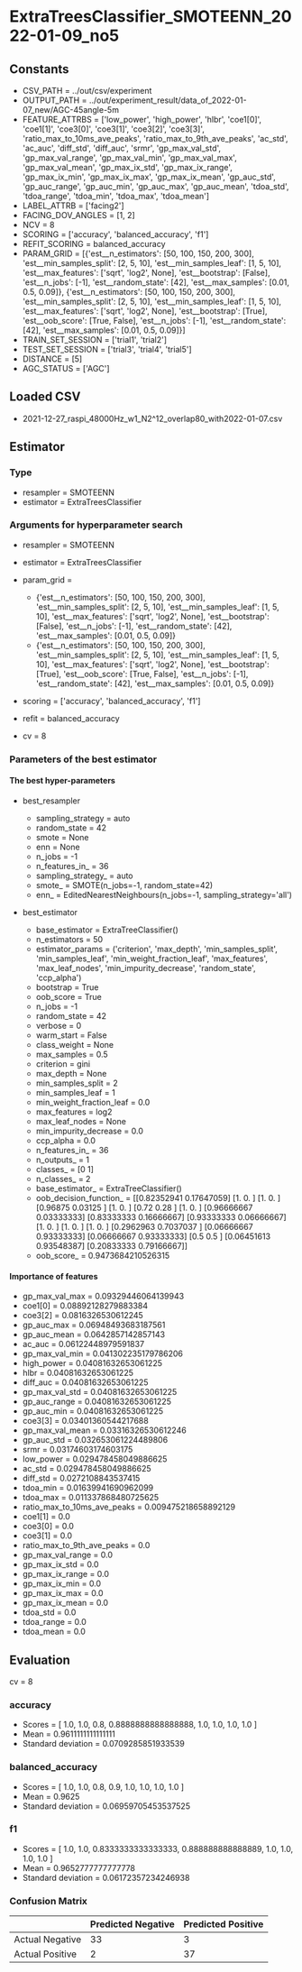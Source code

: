 # ExtraTreesClassifier_SMOTEENN_2022-01-09_no5
## Constants
- CSV_PATH = ../out/csv/experiment
- OUTPUT_PATH = ../out/experiment_result/data_of_2022-01-07_new/AGC-45angle-5m
- FEATURE_ATTRBS = ['low_power', 'high_power', 'hlbr', 'coe1[0]', 'coe1[1]', 'coe3[0]', 'coe3[1]', 'coe3[2]', 'coe3[3]', 'ratio_max_to_10ms_ave_peaks', 'ratio_max_to_9th_ave_peaks', 'ac_std', 'ac_auc', 'diff_std', 'diff_auc', 'srmr', 'gp_max_val_std', 'gp_max_val_range', 'gp_max_val_min', 'gp_max_val_max', 'gp_max_val_mean', 'gp_max_ix_std', 'gp_max_ix_range', 'gp_max_ix_min', 'gp_max_ix_max', 'gp_max_ix_mean', 'gp_auc_std', 'gp_auc_range', 'gp_auc_min', 'gp_auc_max', 'gp_auc_mean', 'tdoa_std', 'tdoa_range', 'tdoa_min', 'tdoa_max', 'tdoa_mean']
- LABEL_ATTRB = ['facing2']
- FACING_DOV_ANGLES = [1, 2]
- NCV = 8
- SCORING = ['accuracy', 'balanced_accuracy', 'f1']
- REFIT_SCORING = balanced_accuracy
- PARAM_GRID = [{'est__n_estimators': [50, 100, 150, 200, 300], 'est__min_samples_split': [2, 5, 10], 'est__min_samples_leaf': [1, 5, 10], 'est__max_features': ['sqrt', 'log2', None], 'est__bootstrap': [False], 'est__n_jobs': [-1], 'est__random_state': [42], 'est__max_samples': [0.01, 0.5, 0.09]}, {'est__n_estimators': [50, 100, 150, 200, 300], 'est__min_samples_split': [2, 5, 10], 'est__min_samples_leaf': [1, 5, 10], 'est__max_features': ['sqrt', 'log2', None], 'est__bootstrap': [True], 'est__oob_score': [True, False], 'est__n_jobs': [-1], 'est__random_state': [42], 'est__max_samples': [0.01, 0.5, 0.09]}]
- TRAIN_SET_SESSION = ['trial1', 'trial2']
- TEST_SET_SESSION = ['trial3', 'trial4', 'trial5']
- DISTANCE = [5]
- AGC_STATUS = ['AGC']

## Loaded CSV
- 2021-12-27_raspi_48000Hz_w1_N2^12_overlap80_with2022-01-07.csv

## Estimator
### Type
- resampler = SMOTEENN
- estimator = ExtraTreesClassifier

### Arguments for hyperparameter search
- resampler = SMOTEENN
- estimator = ExtraTreesClassifier
- param_grid = 
	- {'est__n_estimators': [50, 100, 150, 200, 300], 'est__min_samples_split': [2, 5, 10], 'est__min_samples_leaf': [1, 5, 10], 'est__max_features': ['sqrt', 'log2', None], 'est__bootstrap': [False], 'est__n_jobs': [-1], 'est__random_state': [42], 'est__max_samples': [0.01, 0.5, 0.09]}
	- {'est__n_estimators': [50, 100, 150, 200, 300], 'est__min_samples_split': [2, 5, 10], 'est__min_samples_leaf': [1, 5, 10], 'est__max_features': ['sqrt', 'log2', None], 'est__bootstrap': [True], 'est__oob_score': [True, False], 'est__n_jobs': [-1], 'est__random_state': [42], 'est__max_samples': [0.01, 0.5, 0.09]}

- scoring = ['accuracy', 'balanced_accuracy', 'f1']
- refit = balanced_accuracy
- cv = 8

### Parameters of the best estimator
#### The best hyper-parameters
- best_resampler
	- sampling_strategy = auto
	- random_state = 42
	- smote = None
	- enn = None
	- n_jobs = -1
	- n_features_in_ = 36
	- sampling_strategy_ = auto
	- smote_ = SMOTE(n_jobs=-1, random_state=42)
	- enn_ = EditedNearestNeighbours(n_jobs=-1, sampling_strategy='all')

- best_estimator
	- base_estimator = ExtraTreeClassifier()
	- n_estimators = 50
	- estimator_params = ('criterion', 'max_depth', 'min_samples_split', 'min_samples_leaf', 'min_weight_fraction_leaf', 'max_features', 'max_leaf_nodes', 'min_impurity_decrease', 'random_state', 'ccp_alpha')
	- bootstrap = True
	- oob_score = True
	- n_jobs = -1
	- random_state = 42
	- verbose = 0
	- warm_start = False
	- class_weight = None
	- max_samples = 0.5
	- criterion = gini
	- max_depth = None
	- min_samples_split = 2
	- min_samples_leaf = 1
	- min_weight_fraction_leaf = 0.0
	- max_features = log2
	- max_leaf_nodes = None
	- min_impurity_decrease = 0.0
	- ccp_alpha = 0.0
	- n_features_in_ = 36
	- n_outputs_ = 1
	- classes_ = [0 1]
	- n_classes_ = 2
	- base_estimator_ = ExtraTreeClassifier()
	- oob_decision_function_ = [[0.82352941 0.17647059]
 [1.         0.        ]
 [1.         0.        ]
 [0.96875    0.03125   ]
 [1.         0.        ]
 [0.72       0.28      ]
 [1.         0.        ]
 [0.96666667 0.03333333]
 [0.83333333 0.16666667]
 [0.93333333 0.06666667]
 [1.         0.        ]
 [1.         0.        ]
 [1.         0.        ]
 [0.2962963  0.7037037 ]
 [0.06666667 0.93333333]
 [0.06666667 0.93333333]
 [0.5        0.5       ]
 [0.06451613 0.93548387]
 [0.20833333 0.79166667]]
	- oob_score_ = 0.9473684210526315

#### Importance of features
- gp_max_val_max = 0.09329446064139943
- coe1[0] = 0.08892128279883384
- coe3[2] = 0.0816326530612245
- gp_auc_max = 0.06948493683187561
- gp_auc_mean = 0.0642857142857143
- ac_auc = 0.06122448979591837
- gp_max_val_min = 0.041302235179786206
- high_power = 0.04081632653061225
- hlbr = 0.04081632653061225
- diff_auc = 0.04081632653061225
- gp_max_val_std = 0.04081632653061225
- gp_auc_range = 0.04081632653061225
- gp_auc_min = 0.04081632653061225
- coe3[3] = 0.03401360544217688
- gp_max_val_mean = 0.03316326530612246
- gp_auc_std = 0.032653061224489806
- srmr = 0.03174603174603175
- low_power = 0.029478458049886625
- ac_std = 0.029478458049886625
- diff_std = 0.0272108843537415
- tdoa_min = 0.01639941690962099
- tdoa_max = 0.011337868480725625
- ratio_max_to_10ms_ave_peaks = 0.009475218658892129
- coe1[1] = 0.0
- coe3[0] = 0.0
- coe3[1] = 0.0
- ratio_max_to_9th_ave_peaks = 0.0
- gp_max_val_range = 0.0
- gp_max_ix_std = 0.0
- gp_max_ix_range = 0.0
- gp_max_ix_min = 0.0
- gp_max_ix_max = 0.0
- gp_max_ix_mean = 0.0
- tdoa_std = 0.0
- tdoa_range = 0.0
- tdoa_mean = 0.0

## Evaluation
cv = 8
### accuracy
- Scores = [ 1.0, 1.0, 0.8, 0.8888888888888888, 1.0, 1.0, 1.0, 1.0 ]
- Mean = 0.9611111111111111
- Standard deviation = 0.0709285851933539

### balanced_accuracy
- Scores = [ 1.0, 1.0, 0.8, 0.9, 1.0, 1.0, 1.0, 1.0 ]
- Mean = 0.9625
- Standard deviation = 0.06959705453537525

### f1
- Scores = [ 1.0, 1.0, 0.8333333333333333, 0.888888888888889, 1.0, 1.0, 1.0, 1.0 ]
- Mean = 0.9652777777777778
- Standard deviation = 0.06172357234246938

### Confusion Matrix
|  | Predicted Negative | Predicted Positive |
| --- | --- | --- |
| Actual Negative | 33 | 3 |
| Actual Positive | 2 | 37 |

      